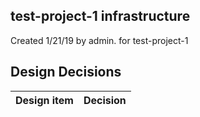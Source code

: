 ## test-project-1 infrastructure

Created 1/21/19 by admin. for test-project-1


## Design Decisions
| Design item                | Decision|
| :----------------------------------- | :--------------------------------------------------------------------------------|
